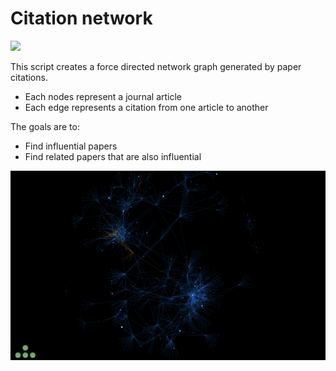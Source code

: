 # Citation network

![](network_compress.gif)

This script creates a force directed network graph generated by paper citations. 
- Each nodes represent a journal article
- Each edge represents a citation from one article to another

The goals are to:
- Find influential papers 
- Find related papers that are also influential


![Screenshot](network.png)
